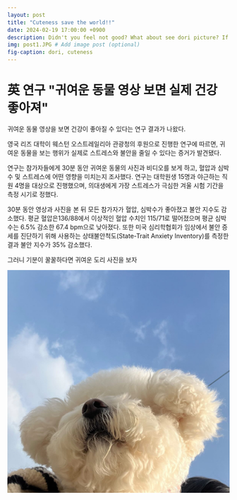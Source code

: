 ```yaml
---
layout: post
title: "Cuteness save the world!!"
date: 2024-02-19 17:00:00 +0900
description: Didn't you feel not good? What about see dori picture? If it make a feel better. # Add post description (optional)
img: post1.JPG # Add image post (optional)
fig-caption: dori, cuteness
---
```


# 英 연구 "귀여운 동물 영상 보면 실제 건강 좋아져"


귀여운 동물 영상을 보면 건강이 좋아질 수 있다는 연구 결과가 나왔다.

영국 리즈 대학이 웨스턴 오스트레일리아 관광청의 후원으로 진행한 연구에 따르면, 귀여운 동물을 보는 행위가 실제로 스트레스와 불안을 줄일 수 있다는 증거가 발견됐다.

연구는 참가자들에게 30분 동안 귀여운 동물의 사진과 비디오를 보게 하고, 혈압과 심박수 및 스트레스에 어떤 영향을 미치는지 조사했다. 연구는 대학원생 15명과 야근하는 직원 4명을 대상으로 진행했으며, 의대생에게 가장 스트레스가 극심한 겨울 시험 기간을 측정 시기로 정했다.

30분 동안 영상과 사진을 본 뒤 모든 참가자가 혈압, 심박수가 좋아졌고 불안 지수도 감소했다. 평균 혈압은136/88에서 이상적인 혈압 수치인 115/71로 떨어졌으며 평균 심박 수는 6.5% 감소한 67.4 bpm으로 낮아졌다. 또한 미국 심리학협회가 임상에서 불안 증세를 진단하기 위해 사용하는 상태불안척도(State-Trait Anxiety Inventory)를 측정한 결과 불안 지수가 35% 감소했다.

그러니 기분이 꿀꿀하다면 귀여운 도리 사진을 보자

![content5](/assets/img/content5.JPG)